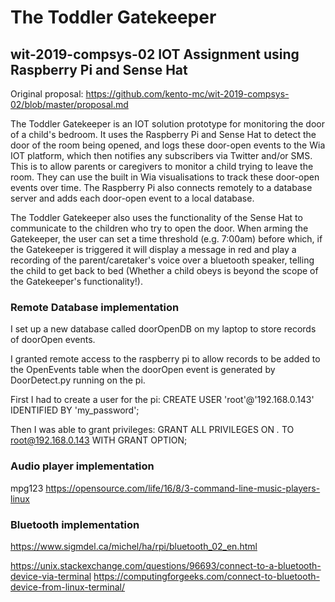 # The Toddler Gatekeeper
## wit-2019-compsys-02 IOT Assignment using Raspberry Pi and Sense Hat

Original proposal: https://github.com/kento-mc/wit-2019-compsys-02/blob/master/proposal.md

The Toddler Gatekeeper is an IOT solution prototype for monitoring the door of a child's bedroom. It uses the Raspberry Pi and Sense Hat to detect the door of the room being opened, and logs these door-open events to the Wia IOT platform, which then notifies any subscribers via Twitter and/or SMS. This is to allow parents or caregivers to monitor a child trying to leave the room. They can use the built in Wia visualisations to track these door-open events over time. The Raspberry Pi also connects remotely to a database server and adds each door-open event to a local database.

The Toddler Gatekeeper also uses the functionality of the Sense Hat to communicate to the children who try to open the door. When arming the Gatekeeper, the user can set a time threshold (e.g. 7:00am) before which, if the Gatekeeper is triggered it will display a message in red and play a recording of the parent/caretaker's voice over a bluetooth speaker, telling the child to get back to bed (Whether a child obeys is beyond the scope of the Gatekeeper's functionality!).


### Remote Database implementation

I set up a new database called doorOpenDB on my laptop to store records of doorOpen events. 


I granted remote access to the raspberry pi to allow records to be added to the OpenEvents table when the doorOpen event is generated by DoorDetect.py running on the pi.

First I had to create a user for the pi:
CREATE USER 'root'@'192.168.0.143' IDENTIFIED BY 'my_password';

Then I was able to grant privileges:
GRANT ALL PRIVILEGES ON *.* TO root@192.168.0.143 WITH GRANT OPTION;


### Audio player implementation

mpg123 https://opensource.com/life/16/8/3-command-line-music-players-linux


### Bluetooth implementation

https://www.sigmdel.ca/michel/ha/rpi/bluetooth_02_en.html

https://unix.stackexchange.com/questions/96693/connect-to-a-bluetooth-device-via-terminal
https://computingforgeeks.com/connect-to-bluetooth-device-from-linux-terminal/
